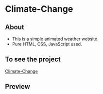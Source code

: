 # Climate-Change

## About
 - This is a simple animated weather website.
 -  Pure HTML, CSS, JavaScript used.

## To see the project
[Climate-Change](https://athar-ansari.github.io/Climate-Change/)

## Preview
